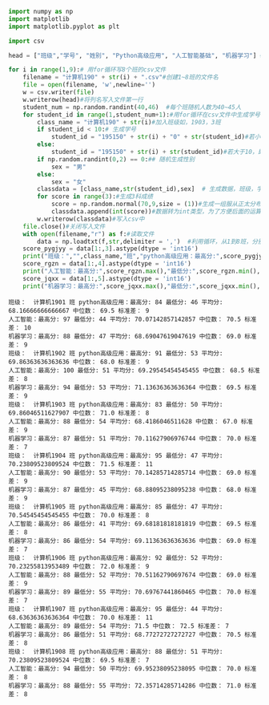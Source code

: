 ```python
import numpy as np
import matplotlib
import matplotlib.pyplot as plt
```


```python
import csv
```


```python
head = ["班级","学号", "姓别", "Python高级应用", "人工智能基础", "机器学习"] #csv文件第一行科目
```


```python
for i in range(1,9):# 用for循环写8个班的csv文件
    filename = "计算机190" + str(i) + ".csv"#创建1~8班的文件名
    file = open(filename, 'w',newline='')
    w = csv.writer(file)
    w.writerow(head)#将列名写入文件第一行
    student_num = np.random.randint(40,46)  #每个班随机人数为40~45人
    for student_id in range(1,student_num+1):#用for循环在csv文件中生成学号
        class_name = "计算机190" + str(i)#加入班级如，1903，3班
        if student_id < 10:# 生成学号
            student_id = "195150" + str(i) + "0" + str(student_id)#若小于10自动补0，避免学号不同长度，如1，即为195150i01
        else:
            student_id = "195150" + str(i) + str(student_id)#若大于10，即195150i14
        if np.random.randint(0,2) == 0:## 随机生成性别
            sex = "男"
        else:
            sex = "女"
        classdata = [class_name,str(student_id),sex]  # 生成数据，班级，学号，性别，并追加到classdata中
        for score in range(3):#生成3科成绩
            score = np.random.normal(70,9,size = (1))#生成一组服从正太分布随机成绩，平均70分左右,方差为10
            classdata.append(int(score))#数据转为int类型，为了方便后面的运算
        w.writerow(classdata)#写入csv中
    file.close()#关闭写入文件
    with open(filename,"r") as f:#读取文件
        data = np.loadtxt(f,str,delimiter = ',')  #利用循环，从1到8班，分别计算在python高级应用，人工智能，机器学习中计算出，最高分，最低分，平均分，中位数，标准差
    score_pygjyy = data[1:,3].astype(dtype = 'int16')
    print("班级：","",class_name,"班","python高级应用：最高分:",score_pygjyy.max(),"最低分:",score_pygjyy.min(),"平均分:",score_pygjyy.mean(),"中位数：",np.median(score_pygjyy),"标准差：",int(score_pygjyy.std()))
    score_rgzn = data[1:,4].astype(dtype = 'int16')
    print("人工智能：最高分:",score_rgzn.max(),"最低分:",score_rgzn.min(),"平均分:",score_rgzn.mean(),"中位数：",np.median(score_rgzn),"标准差：",int(score_rgzn.std()))
    score_jqxx = data[1:,5].astype(dtype = 'int16')
    print("机器学习：最高分:",score_jqxx.max(),"最低分:",score_jqxx.min(),"平均分:",score_jqxx.mean(),"中位数：",np.median(score_jqxx),"标准差：",int(score_jqxx.std()))

```

    班级：  计算机1901 班 python高级应用：最高分: 84 最低分: 46 平均分: 68.16666666666667 中位数： 69.5 标准差： 9
    人工智能：最高分: 97 最低分: 44 平均分: 70.07142857142857 中位数： 70.5 标准差： 10
    机器学习：最高分: 88 最低分: 47 平均分: 68.69047619047619 中位数： 69.0 标准差： 9
    班级：  计算机1902 班 python高级应用：最高分: 91 最低分: 53 平均分: 69.86363636363636 中位数： 68.0 标准差： 9
    人工智能：最高分: 100 最低分: 51 平均分: 69.29545454545455 中位数： 68.5 标准差： 8
    机器学习：最高分: 94 最低分: 53 平均分: 71.13636363636364 中位数： 69.5 标准差： 9
    班级：  计算机1903 班 python高级应用：最高分: 83 最低分: 50 平均分: 69.86046511627907 中位数： 71.0 标准差： 8
    人工智能：最高分: 88 最低分: 54 平均分: 68.4186046511628 中位数： 67.0 标准差： 9
    机器学习：最高分: 87 最低分: 51 平均分: 70.11627906976744 中位数： 70.0 标准差： 7
    班级：  计算机1904 班 python高级应用：最高分: 95 最低分: 47 平均分: 70.23809523809524 中位数： 71.5 标准差： 11
    人工智能：最高分: 90 最低分: 53 平均分: 70.14285714285714 中位数： 69.0 标准差： 9
    机器学习：最高分: 87 最低分: 45 平均分: 68.88095238095238 中位数： 68.0 标准差： 9
    班级：  计算机1905 班 python高级应用：最高分: 85 最低分: 47 平均分: 70.54545454545455 中位数： 70.0 标准差： 8
    人工智能：最高分: 86 最低分: 41 平均分: 69.68181818181819 中位数： 69.5 标准差： 8
    机器学习：最高分: 86 最低分: 54 平均分: 69.11363636363636 中位数： 69.0 标准差： 7
    班级：  计算机1906 班 python高级应用：最高分: 92 最低分: 52 平均分: 70.23255813953489 中位数： 72.0 标准差： 9
    人工智能：最高分: 88 最低分: 52 平均分: 70.51162790697674 中位数： 69.0 标准差： 9
    机器学习：最高分: 89 最低分: 55 平均分: 70.69767441860465 中位数： 70.0 标准差： 7
    班级：  计算机1907 班 python高级应用：最高分: 95 最低分: 44 平均分: 68.63636363636364 中位数： 70.0 标准差： 11
    人工智能：最高分: 89 最低分: 54 平均分: 71.5 中位数： 72.5 标准差： 7
    机器学习：最高分: 86 最低分: 51 平均分: 68.77272727272727 中位数： 70.5 标准差： 8
    班级：  计算机1908 班 python高级应用：最高分: 88 最低分: 51 平均分: 70.23809523809524 中位数： 69.5 标准差： 7
    人工智能：最高分: 94 最低分: 50 平均分: 69.95238095238095 中位数： 70.0 标准差： 8
    机器学习：最高分: 88 最低分: 55 平均分: 72.35714285714286 中位数： 71.0 标准差： 8
    


```python

```


```python

```


```python

```


```python

```


```python

```


```python

```
